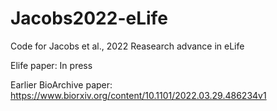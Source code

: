 # Jacobs2022-eLife
Code for Jacobs et al., 2022 Reasearch advance in eLife



Elife paper: In press

Earlier BioArchive paper: https://www.biorxiv.org/content/10.1101/2022.03.29.486234v1
